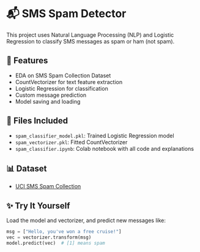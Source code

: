 # 📬 SMS Spam Detector

This project uses Natural Language Processing (NLP) and Logistic Regression to classify SMS messages as spam or ham (not spam).

## 🚀 Features
- EDA on SMS Spam Collection Dataset
- CountVectorizer for text feature extraction
- Logistic Regression for classification
- Custom message prediction
- Model saving and loading

## 📂 Files Included
- `spam_classifier_model.pkl`: Trained Logistic Regression model
- `spam_vectorizer.pkl`: Fitted CountVectorizer
- `spam_classifier.ipynb`: Colab notebook with all code and explanations

## 📊 Dataset
- [UCI SMS Spam Collection](https://archive.ics.uci.edu/ml/datasets/SMS+Spam+Collection)

## ✨ Try It Yourself
Load the model and vectorizer, and predict new messages like:
```python
msg = ["Hello, you've won a free cruise!"]
vec = vectorizer.transform(msg)
model.predict(vec)  # [1] means spam
